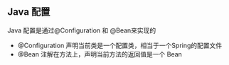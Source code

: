 ## Java 配置

Java 配置是通过@Configuration 和 @Bean来实现的

- @Configuration 声明当前类是一个配置类，相当于一个Spring的配置文件
- @Bean 注解在方法上，声明当前方法的返回值是一个 Bean